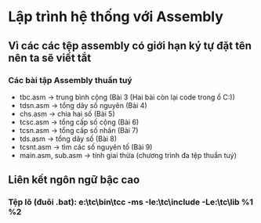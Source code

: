 # Lập trình hệ thống với Assembly
## Vì các các tệp assembly có giới hạn ký tự đặt tên nên ta sẽ viết tắt
### Các bài tập Assembly thuần tuý
- tbc.asm     -> trung bình cộng (Bài 3 (Hai bài còn lại code trong ổ C:\))
- tdsn.asm    -> tổng dãy số nguyên (Bài 4)
- chs.asm     -> chia hai số (Bài 5)
- tcsc.asm    -> tổng cấp số cộng (Bài 6)
- tcsn.asm    -> tổng cấp số nhân (Bài 7)
- tds.asm     -> tổng dãy số (Bài 8)
- tcsnt.asm   -> tìm các số nguyên tố (Bài 9)
- main.asm, sub.asm -> tính giai thừa (chương trình đa tệp thuần tuý)
## Liên kết ngôn ngữ bậc cao
### Tệp lô (đuôi .bat): e:\tc\bin\tcc -ms -Ie:\tc\include -Le:\tc\lib %1 %2
